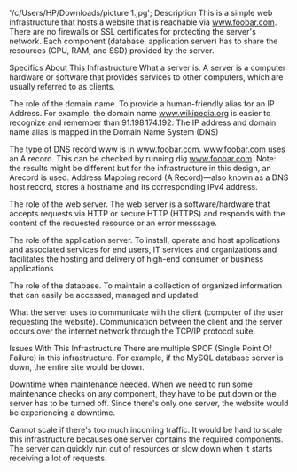'/c/Users/HP/Downloads/picture 1.jpg';
Description
This is a simple web infrastructure that hosts a website that is reachable via www.foobar.com. There are no firewalls or SSL certificates for protecting the server's network. Each component (database, application server) has to share the resources (CPU, RAM, and SSD) provided by the server.

Specifics About This Infrastructure
What a server is. A server is a computer hardware or software that provides services to other computers, which are usually referred to as clients.

The role of the domain name. To provide a human-friendly alias for an IP Address. For example, the domain name www.wikipedia.org is easier to recognize and remember than 91.198.174.192. The IP address and domain name alias is mapped in the Domain Name System (DNS)

The type of DNS record www is in www.foobar.com. www.foobar.com uses an A record. This can be checked by running dig www.foobar.com. Note: the results might be different but for the infrastructure in this design, an Arecord is used. Address Mapping record (A Record)—also known as a DNS host record, stores a hostname and its corresponding IPv4 address.

The role of the web server. The web server is a software/hardware that accepts requests via HTTP or secure HTTP (HTTPS) and responds with the content of the requested resource or an error messsage.

The role of the application server. To install, operate and host applications and associated services for end users, IT services and organizations and facilitates the hosting and delivery of high-end consumer or business applications

The role of the database. To maintain a collection of organized information that can easily be accessed, managed and updated

What the server uses to communicate with the client (computer of the user requesting the website). Communication between the client and the server occurs over the internet network through the TCP/IP protocol suite.

Issues With This Infrastructure
There are multiple SPOF (Single Point Of Failure) in this infrastructure. For example, if the MySQL database server is down, the entire site would be down.

Downtime when maintenance needed. When we need to run some maintenance checks on any component, they have to be put down or the server has to be turned off. Since there's only one server, the website would be experiencing a downtime.

Cannot scale if there's too much incoming traffic. It would be hard to scale this infrastructure becauses one server contains the required components. The server can quickly run out of resources or slow down when it starts receiving a lot of requests.
